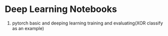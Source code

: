 # Deep Learning Notebooks

1. pytorch basic and deeping learning training and evaluating(XOR classify as an example)
